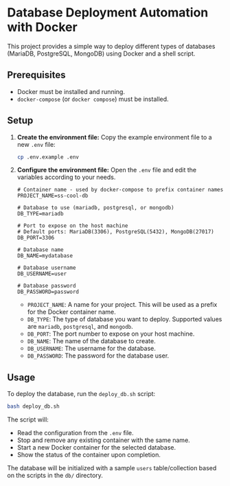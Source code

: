 # Database Deployment Automation with Docker

This project provides a simple way to deploy different types of databases (MariaDB, PostgreSQL, MongoDB) using Docker and a shell script.

## Prerequisites

- Docker must be installed and running.
- `docker-compose` (or `docker compose`) must be installed.

## Setup

1.  **Create the environment file:**
    Copy the example environment file to a new `.env` file:
    ```bash
    cp .env.example .env
    ```

2.  **Configure the environment file:**
    Open the `.env` file and edit the variables according to your needs.

    ```
    # Container name - used by docker-compose to prefix container names
    PROJECT_NAME=ss-cool-db

    # Database to use (mariadb, postgresql, or mongodb)
    DB_TYPE=mariadb

    # Port to expose on the host machine
    # Default ports: MariaDB(3306), PostgreSQL(5432), MongoDB(27017)
    DB_PORT=3306

    # Database name
    DB_NAME=mydatabase

    # Database username
    DB_USERNAME=user

    # Database password
    DB_PASSWORD=password
    ```

    - `PROJECT_NAME`: A name for your project. This will be used as a prefix for the Docker container name.
    - `DB_TYPE`: The type of database you want to deploy. Supported values are `mariadb`, `postgresql`, and `mongodb`.
    - `DB_PORT`: The port number to expose on your host machine.
    - `DB_NAME`: The name of the database to create.
    - `DB_USERNAME`: The username for the database.
    - `DB_PASSWORD`: The password for the database user.

## Usage

To deploy the database, run the `deploy_db.sh` script:

```bash
bash deploy_db.sh
```

The script will:
- Read the configuration from the `.env` file.
- Stop and remove any existing container with the same name.
- Start a new Docker container for the selected database.
- Show the status of the container upon completion.

The database will be initialized with a sample `users` table/collection based on the scripts in the `db/` directory.
